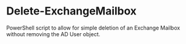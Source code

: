 # Delete-ExchangeMailbox
PowerShell script to allow for simple deletion of an Exchange Mailbox without removing the AD User object.

